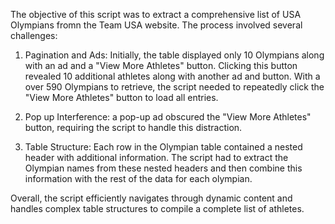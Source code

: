 
The objective of this script was to extract a comprehensive list of USA Olympians fromn the Team USA website. The process involved several challenges:

1. Pagination and Ads: Initially, the table displayed only 10 Olympians along with an ad and a "View More Athletes" button. Clicking this button revealed 10 additional athletes along with another ad and button. With a over 590 Olympians to retrieve, the script needed to repeatedly click the "View More Athletes" button to load all entries.

2. Pop up Interference: a pop-up ad obscured the "View More Athletes" button, requiring the script to handle this distraction.

3. Table Structure: Each row in the Olympian table contained a nested header with additional information. The script had to extract the Olympian names from these nested headers and then combine this information with the rest of the data for each olympian.

Overall, the script efficiently navigates through dynamic content and handles complex table structures to compile a complete list of athletes.
